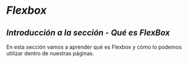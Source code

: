 # _Flexbox_

## _Introducción a la sección - Qué es FlexBox_

En esta sección vamos a aprender qué es Flexbox y cómo lo podemos utilizar dentro de nuestras páginas.
